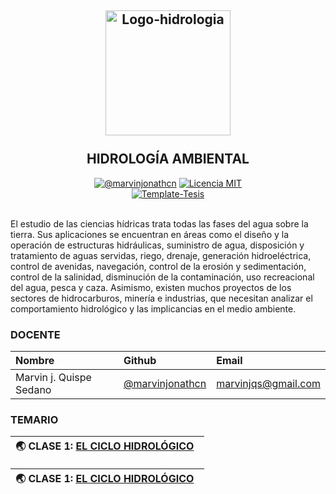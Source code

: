 <h2 align="center">
  <a href="https://marvinjonathcn.github.io/hidrologia_ambiental/slides/00_Presentacion/00_Presentacion.html" title="Hidrologia-ambiental">
    <img alt="Logo-hidrologia" src="https://i.ibb.co/XWSwLZ4/Imagen1.png" width="200px" height="200px" />
  </a>
  <br /><br />
  HIDROLOGÍA AMBIENTAL </h2>

<div align="center"><a href="https://www.linkedin.com/in/marvinjqs/"><img alt="@marvinjonathcn" 
src="https://img.shields.io/badge/Autor-Marvin%20J.%20Quispe-lightgrey" /></a>
<a href="https://opensource.org/licenses/MIT/"><img alt="Licencia MIT" 
src="https://img.shields.io/github/license/marvinjonathcn/curso_arcgis_basico?label=License" />
</a>  
<br><a href="https://github.com/Template-Latex/Template-Tesis/"><img alt="Template-Tesis" src="https://latex.ppizarror.com/res/badges/tesis.svg" /></a>

</div><br />

El estudio de las ciencias hídricas trata todas las fases del agua sobre la tierra. Sus aplicaciones se encuentran en áreas como el diseño y la operación de estructuras hidráulicas, suministro de agua, disposición y tratamiento de aguas servidas, riego, drenaje, generación hidroeléctrica, control de avenidas, navegación, control de la erosión y sedimentación, control de la salinidad, disminución de la contaminación, uso recreacional del agua, pesca y caza. Asimismo, existen muchos proyectos de los sectores de hidrocarburos, minería e industrias, que necesitan analizar el comportamiento hidrológico y las implicancias en el medio ambiente.

### DOCENTE

| Nombre                  | Github        |  Email         |
|:--------------------    |:--------------| :--------------|
| Marvin j. Quispe Sedano | [@marvinjonathcn](https://github.com/marvinjonathcn)| marvinjqs@gmail.com |


### TEMARIO

| 🌏 CLASE 1: [EL CICLO HIDROLÓGICO](https://marvinjonathcn.github.io/hidrologia_ambiental/slides/01_Ciclo_hidrologico/01_Ciclo_hidrologico.html)  &nbsp;  |
|:---------------------------------------------------------------|

| 🌏 CLASE 1: [EL CICLO HIDROLÓGICO](https://marvinjonathcn.github.io/hidrologia_ambiental/slides/01_Ciclo_hidrologico/01_Ciclo_hidrologico.html)  &nbsp;  |
|:---------------------------------------------------------------|
